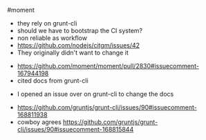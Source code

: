 #moment

* they rely on grunt-cli
* should we have to bootstrap the CI system?
* non reliable as workflow
* https://github.com/nodejs/citgm/issues/42
* They originally didn't want to change it
 - https://github.com/moment/moment/pull/2830#issuecomment-167944198
 - cited docs from grunt-cli
* I opened an issue over on grunt-cli to change the docs
 - https://github.com/gruntjs/grunt-cli/issues/90#issuecomment-168811938
 - cowboy agrees https://github.com/gruntjs/grunt-cli/issues/90#issuecomment-168815844

